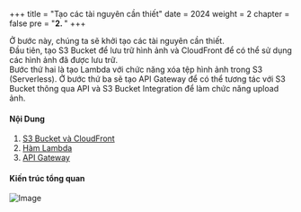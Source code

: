 +++
title = "Tạo các tài nguyên cần thiết"
date = 2024
weight = 2
chapter = false
pre = "<b>2. </b>"
+++

Ở bước này, chúng ta sẽ khởi tạo các tài nguyên cần thiết.  
Đầu tiên, tạo S3 Bucket để lưu trữ hình ảnh và CloudFront để có thể sử dụng các hình ảnh đã được lưu trữ.  
Bước thứ hai là tạo Lambda với chức năng xóa tệp hình ảnh trong S3 (Serverless).
Ở bước thứ ba sẽ tạo API Gateway để có thể tương tác với S3 Bucket thông qua API và S3 Bucket Integration để làm chức năng upload ảnh.

#### Nội Dung

1. [S3 Bucket và CloudFront](1-S3-And-CloudFront/)
2. [Hàm Lambda](2-Lambda/)
3. [API Gateway](3-API-Gateway/)


#### Kiến trúc tổng quan

![Image](../images/Workshop_000002.drawio.png)
